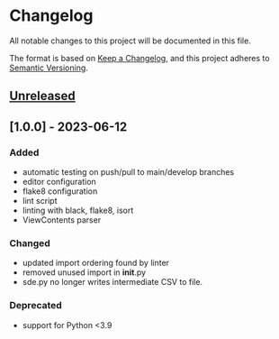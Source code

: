 # Changelog

All notable changes to this project will be documented in this file.

The format is based on [Keep a Changelog](https://keepachangelog.com/en/1.0.0/),
and this project adheres to [Semantic Versioning](https://semver.org/spec/v2.0.0.html).

## [Unreleased]

## [1.0.0] - 2023-06-12

### Added

- automatic testing on push/pull to main/develop branches
- editor configuration
- flake8 configuration
- lint script
- linting with black, flake8, isort
- ViewContents parser

### Changed

- updated import ordering found by linter
- removed unused import in __init__.py
- sde.py no longer writes intermediate CSV to file.

### Deprecated

- support for Python <3.9

[unreleased]: https://github.com/harrelchris/eveparse/compare/main...develop
